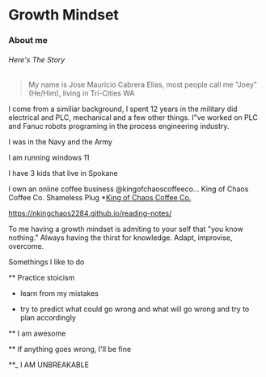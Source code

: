 # Growth Mindset

### About me

###### Here's The Story

>My name is Jose Mauricio Cabrera Elias, most people call me "Joey" (He/Him), living in Tri-Cities WA

I come from a similiar background, I spent 12 years in the military did electrical and PLC, mechanical and a few other things. I"ve worked on PLC and 
Fanuc robots programing in the process engineering industry.

I was in the Navy and the Army

I am running windows 11

I have 3 kids that live in Spokane

I own an online coffee business @kingofchaoscoffeeco... King of Chaos Coffee Co. Shameless Plug
*[King of Chaos Coffee Co.](http://www.kingofchaoscoffeeco.com)

https://nkingchaos2284.github.io/reading-notes/

To me having a growth mindset is admiting to your self that "you know nothing." Always having the thirst for knowledge. Adapt, improvise, overcome. 

Somethings I like to do

** Practice stoicism

 - learn from my mistakes

 - try to predict what could go wrong and what will go wrong and try to plan accordingly

 ** I am awesome

 ** If anything goes wrong, I'll be fine

 **_ I AM UNBREAKABLE
